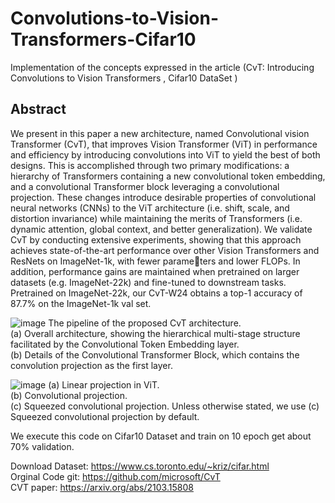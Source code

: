 # Convolutions-to-Vision-Transformers-Cifar10
Implementation of the concepts expressed in the article (CvT: Introducing Convolutions to Vision Transformers , Cifar10 DataSet )

## Abstract

We present in this paper a new architecture, named Convolutional vision Transformer (CvT), that improves Vision Transformer (ViT) in performance and efficiency by introducing convolutions into ViT to yield the best of both designs. This is accomplished through two primary modifications: a hierarchy of Transformers containing a new convolutional token embedding, and a convolutional Transformer block leveraging a convolutional projection. These changes introduce desirable properties of convolutional neural networks (CNNs) to the ViT architecture (i.e. shift, scale, and distortion invariance) while maintaining the merits of Transformers (i.e. dynamic attention, global context, and better generalization). We validate CvT by conducting extensive experiments, showing that this approach achieves state-of-the-art performance over other Vision Transformers and ResNets on ImageNet-1k, with fewer parameters and lower FLOPs. In addition, performance gains are maintained when pretrained on larger datasets (e.g. ImageNet-22k) and fine-tuned to downstream tasks. Pretrained on ImageNet-22k, our CvT-W24 obtains a top-1 accuracy of 87.7% on the ImageNet-1k val set.

![image](https://github.com/user-attachments/assets/362ef70f-5076-4f21-9428-c0173762435e)
The pipeline of the proposed CvT architecture.     
(a) Overall architecture, showing the hierarchical multi-stage structure facilitated by the Convolutional Token Embedding layer.     
(b) Details of the Convolutional Transformer Block, which contains the convolution projection as the first layer.      

![image](https://github.com/user-attachments/assets/eed0dcd6-fc9e-48fc-afbd-a948c654ae24)
(a) Linear projection in ViT.     
(b) Convolutional projection.     
(c) Squeezed convolutional projection. Unless otherwise stated, we use (c) Squeezed convolutional projection by default.      


We execute this code on Cifar10 Dataset and  train on 10 epoch get about 70% validation.


Download Dataset: https://www.cs.toronto.edu/~kriz/cifar.html      
Orginal Code git: https://github.com/microsoft/CvT      
CVT paper: https://arxiv.org/abs/2103.15808      
